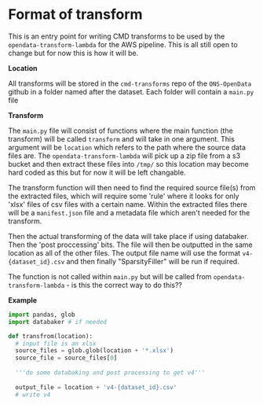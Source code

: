 # Format of transform
This is an entry point for writing CMD transforms to be used by the `opendata-transform-lambda` for the AWS pipeline. This is all still open to change but for now this is how it will be.

**Location**

All transforms will be stored in the `cmd-transforms` repo of the `ONS-OpenData` github in a folder named after the dataset. Each folder will contain a `main.py` file

**Transform**

The `main.py` file will consist of functions where the main function (the transform) will be called `transform` and will take in one argument. This argument will be `location` which refers to the path where the source data files are. The `opendata-transform-lambda` will pick up a zip file from a s3 bucket and then extract these files into `/tmp/` so this location may become hard coded as this but for now it will be left changable.

The transform function will then need to find the required source file(s) from the extracted files, which will require some 'rule' where it looks for only 'xlsx' files of csv files with a certain name. Within the extracted files there will be a `manifest.json` file and a metadata file which aren't needed for the transform.

Then the actual transforming of the data will take place if using databaker. Then the 'post proccessing' bits. The file will then be outputted in the same location as all of the other files. The output file name will use the format `v4-{dataset_id}.csv` and then finally "SparsityFiller" will be run if required.

The function is not called within `main.py` but will be called from `opendata-transform-lambda` - is this the correct way to do this??

**Example**

```python
import pandas, glob
import databaker # if needed

def transfrom(location):
  # input file is an xlsx
  source_files = glob.glob(location + '*.xlsx')
  source_file = source_files[0]
  
  '''do some databaking and post processing to get v4'''
  
  output_file = location + 'v4-{dataset_id}.csv'
  # write v4
